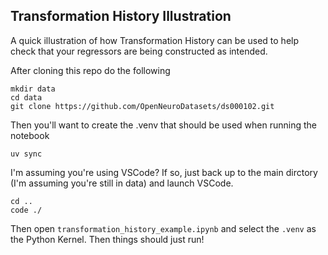 ## Transformation History Illustration

A quick illustration of how Transformation History can be used to help check that your regressors are being constructed as intended.

After cloning this repo do the following
```
mkdir data
cd data
git clone https://github.com/OpenNeuroDatasets/ds000102.git
```

Then you'll want to create the .venv that should be used when running the notebook
```
uv sync
```

I'm assuming you're using VSCode?  If so, just back up to the main dirctory (I'm assuming you're still in data) and launch VSCode.

```
cd ..
code ./
```

Then open `transformation_history_example.ipynb` and select the `.venv` as the Python Kernel.  Then things should just run!